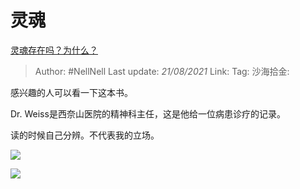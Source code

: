 # 灵魂
[灵魂存在吗？为什么？](https://www.zhihu.com/question/20693940/answer/1883109612)

> Author: #NellNell
> Last update: *21/08/2021*
> Link:
> Tag:
> 沙海拾金:

感兴趣的人可以看一下这本书。

Dr. Weiss是西奈山医院的精神科主任，这是他给一位病患诊疗的记录。

读的时候自己分辨。不代表我的立场。

![](https://pic1.zhimg.com/50/v2-b1cf53c1c432632625e25c88fc2810e9_720w.jpg?source=c8b7c179)

![](https://pic1.zhimg.com/80/v2-b1cf53c1c432632625e25c88fc2810e9_720w.jpg?source=c8b7c179)
